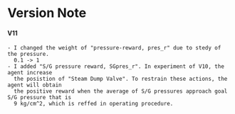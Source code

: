 # Version Note

#### V11
    - I changed the weight of "pressure-reward, pres_r" due to stedy of the pressure.
      0.1 -> 1
    - I added "S/G pressure reward, SGpres_r". In experiment of V10, the agent increase 
      the posistion of "Steam Dump Valve". To restrain these actions, the agent will obtain
      the positive reward when the average of S/G pressures approach goal S/G pressure that is
      9 kg/cm^2, which is reffed in operating procedure.